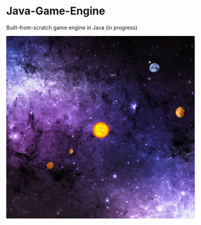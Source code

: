 # Java-Game-Engine
Built-from-scratch game engine in Java (in progress)

![alt text](https://github.com/Bsangston/Java-Game-Engine/blob/master/SolarSystem.png)
